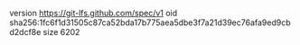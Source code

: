 version https://git-lfs.github.com/spec/v1
oid sha256:1fc6f1d31505c87ca52bda17b775aea5dbe3f7a21d39ec76afa9ed9cbd2dcf8e
size 6202
